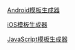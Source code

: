[Android模板生成器](https://starchris.github.io/GIO-Auto-Track-Template/android.html)


[iOS模板生成器](https://starchris.github.io/GIO-Auto-Track-Template/iOS.html)


[JavaScript模板生成器](https://starchris.github.io/GIO-Auto-Track-Template/js.html)
